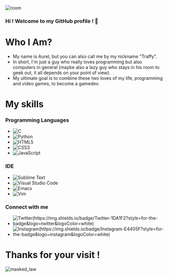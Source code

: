 ![room](https://github.com/aurelatioukpe/aurelatioukpe/assets/146479577/fd7dce83-edab-472b-8b4f-6755c747e32a)

### Hi ! Welcome to my GitHub profile ! 👋

# Who I Am?

- My name is Aurel, but you can also call me by my nickname "Traffy". 
- In short, I'm just a guy who really loves programming but also computers in general (maybe also a lazy guy who stays in his room to geek out, it all depends on your point of view). 
- My ultimate goal is to combine these two loves of my life, programming and video games, to become a gamedev.

# My skills
### Programming Languages
- ![C](https://img.shields.io/badge/C-00599C?style=for-the-badge&logo=c&logoColor=white)
- ![Python](https://img.shields.io/badge/Python-14354C?style=for-the-badge&logo=python&logoColor=white)
- ![HTML5](https://img.shields.io/badge/HTML5-E34F26?style=for-the-badge&logo=html5&logoColor=white)
- ![CSS3](https://img.shields.io/badge/CSS3-1572B6?style=for-the-badge&logo=css3&logoColor=white)
- ![JavaScript](https://img.shields.io/badge/JavaScript-323330?style=for-the-badge&logo=javascript&logoColor=F7DF1E)
### IDE
- ![Sublime Text](https://img.shields.io/badge/sublime_text-%23575757.svg?&style=for-the-badge&logo=sublime-text&logoColor=important)
- ![Visual Studio Code](https://img.shields.io/badge/Visual_Studio_Code-0078D4?style=for-the-badge&logo=visual%20studio%20code&logoColor=white)
- ![Emacs](https://img.shields.io/badge/Emacs-%237F5AB6.svg?&style=for-the-badge&logo=gnu-emacs&logoColor=white)
- ![Vim](https://img.shields.io/badge/VIM-%2311AB00.svg?&style=for-the-badge&logo=vim&logoColor=white)
### Connect with me
- ![Twitter(https://img.shields.io/badge/Twitter-1DA1F2?style=for-the-badge&logo=twitter&logoColor=white)](https://twitter.com/a_certain_dev)
- ![Instagram(https://img.shields.io/badge/Instagram-E4405F?style=for-the-badge&logo=instagram&logoColor=white)](https://www.instagram.com/a_certain_dev/)
# Thanks for your visit !
![masked_law](https://github.com/aurelatioukpe/GitHub-Profile/assets/146479577/8fe022f4-9321-4c54-9536-28bd44dba3d9)
